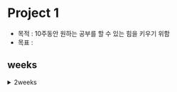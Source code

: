 # Project 1
- 목적 : 10주동안 원하는 공부를 할 수 있는 힘을 키우기 위함
- 목표 : 
## weeks
<details>
<summary>2weeks </summary>

<!-- summary 아래 한칸 공백 두어야함 -->
## 240720
- navigation
</details>



